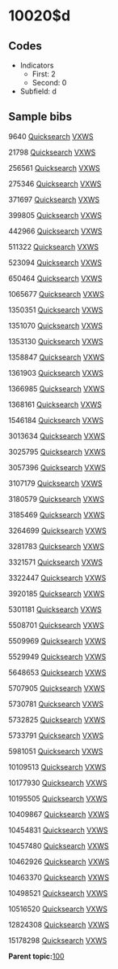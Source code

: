 # 10020$d

## Codes

-   Indicators
    -   First: 2
    -   Second: 0
-   Subfield: d

## Sample bibs

9640 [Quicksearch](https://search.library.yale.edu/catalog/9640) [VXWS](http://prodorbis.library.yale.edu:7014/vxws/GetHoldingsService?bibId=9640)

21798 [Quicksearch](https://search.library.yale.edu/catalog/21798) [VXWS](http://prodorbis.library.yale.edu:7014/vxws/GetHoldingsService?bibId=21798)

256561 [Quicksearch](https://search.library.yale.edu/catalog/256561) [VXWS](http://prodorbis.library.yale.edu:7014/vxws/GetHoldingsService?bibId=256561)

275346 [Quicksearch](https://search.library.yale.edu/catalog/275346) [VXWS](http://prodorbis.library.yale.edu:7014/vxws/GetHoldingsService?bibId=275346)

371697 [Quicksearch](https://search.library.yale.edu/catalog/371697) [VXWS](http://prodorbis.library.yale.edu:7014/vxws/GetHoldingsService?bibId=371697)

399805 [Quicksearch](https://search.library.yale.edu/catalog/399805) [VXWS](http://prodorbis.library.yale.edu:7014/vxws/GetHoldingsService?bibId=399805)

442966 [Quicksearch](https://search.library.yale.edu/catalog/442966) [VXWS](http://prodorbis.library.yale.edu:7014/vxws/GetHoldingsService?bibId=442966)

511322 [Quicksearch](https://search.library.yale.edu/catalog/511322) [VXWS](http://prodorbis.library.yale.edu:7014/vxws/GetHoldingsService?bibId=511322)

523094 [Quicksearch](https://search.library.yale.edu/catalog/523094) [VXWS](http://prodorbis.library.yale.edu:7014/vxws/GetHoldingsService?bibId=523094)

650464 [Quicksearch](https://search.library.yale.edu/catalog/650464) [VXWS](http://prodorbis.library.yale.edu:7014/vxws/GetHoldingsService?bibId=650464)

1065677 [Quicksearch](https://search.library.yale.edu/catalog/1065677) [VXWS](http://prodorbis.library.yale.edu:7014/vxws/GetHoldingsService?bibId=1065677)

1350351 [Quicksearch](https://search.library.yale.edu/catalog/1350351) [VXWS](http://prodorbis.library.yale.edu:7014/vxws/GetHoldingsService?bibId=1350351)

1351070 [Quicksearch](https://search.library.yale.edu/catalog/1351070) [VXWS](http://prodorbis.library.yale.edu:7014/vxws/GetHoldingsService?bibId=1351070)

1353130 [Quicksearch](https://search.library.yale.edu/catalog/1353130) [VXWS](http://prodorbis.library.yale.edu:7014/vxws/GetHoldingsService?bibId=1353130)

1358847 [Quicksearch](https://search.library.yale.edu/catalog/1358847) [VXWS](http://prodorbis.library.yale.edu:7014/vxws/GetHoldingsService?bibId=1358847)

1361903 [Quicksearch](https://search.library.yale.edu/catalog/1361903) [VXWS](http://prodorbis.library.yale.edu:7014/vxws/GetHoldingsService?bibId=1361903)

1366985 [Quicksearch](https://search.library.yale.edu/catalog/1366985) [VXWS](http://prodorbis.library.yale.edu:7014/vxws/GetHoldingsService?bibId=1366985)

1368161 [Quicksearch](https://search.library.yale.edu/catalog/1368161) [VXWS](http://prodorbis.library.yale.edu:7014/vxws/GetHoldingsService?bibId=1368161)

1546184 [Quicksearch](https://search.library.yale.edu/catalog/1546184) [VXWS](http://prodorbis.library.yale.edu:7014/vxws/GetHoldingsService?bibId=1546184)

3013634 [Quicksearch](https://search.library.yale.edu/catalog/3013634) [VXWS](http://prodorbis.library.yale.edu:7014/vxws/GetHoldingsService?bibId=3013634)

3025795 [Quicksearch](https://search.library.yale.edu/catalog/3025795) [VXWS](http://prodorbis.library.yale.edu:7014/vxws/GetHoldingsService?bibId=3025795)

3057396 [Quicksearch](https://search.library.yale.edu/catalog/3057396) [VXWS](http://prodorbis.library.yale.edu:7014/vxws/GetHoldingsService?bibId=3057396)

3107179 [Quicksearch](https://search.library.yale.edu/catalog/3107179) [VXWS](http://prodorbis.library.yale.edu:7014/vxws/GetHoldingsService?bibId=3107179)

3180579 [Quicksearch](https://search.library.yale.edu/catalog/3180579) [VXWS](http://prodorbis.library.yale.edu:7014/vxws/GetHoldingsService?bibId=3180579)

3185469 [Quicksearch](https://search.library.yale.edu/catalog/3185469) [VXWS](http://prodorbis.library.yale.edu:7014/vxws/GetHoldingsService?bibId=3185469)

3264699 [Quicksearch](https://search.library.yale.edu/catalog/3264699) [VXWS](http://prodorbis.library.yale.edu:7014/vxws/GetHoldingsService?bibId=3264699)

3281783 [Quicksearch](https://search.library.yale.edu/catalog/3281783) [VXWS](http://prodorbis.library.yale.edu:7014/vxws/GetHoldingsService?bibId=3281783)

3321571 [Quicksearch](https://search.library.yale.edu/catalog/3321571) [VXWS](http://prodorbis.library.yale.edu:7014/vxws/GetHoldingsService?bibId=3321571)

3322447 [Quicksearch](https://search.library.yale.edu/catalog/3322447) [VXWS](http://prodorbis.library.yale.edu:7014/vxws/GetHoldingsService?bibId=3322447)

3920185 [Quicksearch](https://search.library.yale.edu/catalog/3920185) [VXWS](http://prodorbis.library.yale.edu:7014/vxws/GetHoldingsService?bibId=3920185)

5301181 [Quicksearch](https://search.library.yale.edu/catalog/5301181) [VXWS](http://prodorbis.library.yale.edu:7014/vxws/GetHoldingsService?bibId=5301181)

5508701 [Quicksearch](https://search.library.yale.edu/catalog/5508701) [VXWS](http://prodorbis.library.yale.edu:7014/vxws/GetHoldingsService?bibId=5508701)

5509969 [Quicksearch](https://search.library.yale.edu/catalog/5509969) [VXWS](http://prodorbis.library.yale.edu:7014/vxws/GetHoldingsService?bibId=5509969)

5529949 [Quicksearch](https://search.library.yale.edu/catalog/5529949) [VXWS](http://prodorbis.library.yale.edu:7014/vxws/GetHoldingsService?bibId=5529949)

5648653 [Quicksearch](https://search.library.yale.edu/catalog/5648653) [VXWS](http://prodorbis.library.yale.edu:7014/vxws/GetHoldingsService?bibId=5648653)

5707905 [Quicksearch](https://search.library.yale.edu/catalog/5707905) [VXWS](http://prodorbis.library.yale.edu:7014/vxws/GetHoldingsService?bibId=5707905)

5730781 [Quicksearch](https://search.library.yale.edu/catalog/5730781) [VXWS](http://prodorbis.library.yale.edu:7014/vxws/GetHoldingsService?bibId=5730781)

5732825 [Quicksearch](https://search.library.yale.edu/catalog/5732825) [VXWS](http://prodorbis.library.yale.edu:7014/vxws/GetHoldingsService?bibId=5732825)

5733791 [Quicksearch](https://search.library.yale.edu/catalog/5733791) [VXWS](http://prodorbis.library.yale.edu:7014/vxws/GetHoldingsService?bibId=5733791)

5981051 [Quicksearch](https://search.library.yale.edu/catalog/5981051) [VXWS](http://prodorbis.library.yale.edu:7014/vxws/GetHoldingsService?bibId=5981051)

10109513 [Quicksearch](https://search.library.yale.edu/catalog/10109513) [VXWS](http://prodorbis.library.yale.edu:7014/vxws/GetHoldingsService?bibId=10109513)

10177930 [Quicksearch](https://search.library.yale.edu/catalog/10177930) [VXWS](http://prodorbis.library.yale.edu:7014/vxws/GetHoldingsService?bibId=10177930)

10195505 [Quicksearch](https://search.library.yale.edu/catalog/10195505) [VXWS](http://prodorbis.library.yale.edu:7014/vxws/GetHoldingsService?bibId=10195505)

10409867 [Quicksearch](https://search.library.yale.edu/catalog/10409867) [VXWS](http://prodorbis.library.yale.edu:7014/vxws/GetHoldingsService?bibId=10409867)

10454831 [Quicksearch](https://search.library.yale.edu/catalog/10454831) [VXWS](http://prodorbis.library.yale.edu:7014/vxws/GetHoldingsService?bibId=10454831)

10457480 [Quicksearch](https://search.library.yale.edu/catalog/10457480) [VXWS](http://prodorbis.library.yale.edu:7014/vxws/GetHoldingsService?bibId=10457480)

10462926 [Quicksearch](https://search.library.yale.edu/catalog/10462926) [VXWS](http://prodorbis.library.yale.edu:7014/vxws/GetHoldingsService?bibId=10462926)

10463370 [Quicksearch](https://search.library.yale.edu/catalog/10463370) [VXWS](http://prodorbis.library.yale.edu:7014/vxws/GetHoldingsService?bibId=10463370)

10498521 [Quicksearch](https://search.library.yale.edu/catalog/10498521) [VXWS](http://prodorbis.library.yale.edu:7014/vxws/GetHoldingsService?bibId=10498521)

10516520 [Quicksearch](https://search.library.yale.edu/catalog/10516520) [VXWS](http://prodorbis.library.yale.edu:7014/vxws/GetHoldingsService?bibId=10516520)

12824308 [Quicksearch](https://search.library.yale.edu/catalog/12824308) [VXWS](http://prodorbis.library.yale.edu:7014/vxws/GetHoldingsService?bibId=12824308)

15178298 [Quicksearch](https://search.library.yale.edu/catalog/15178298) [VXWS](http://prodorbis.library.yale.edu:7014/vxws/GetHoldingsService?bibId=15178298)

**Parent topic:**[100](../../tags/100/100.md)

